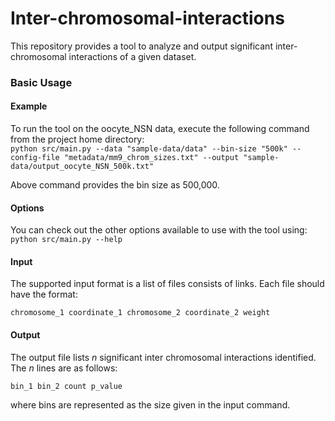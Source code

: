 # Inter-chromosomal-interactions

This repository provides a tool to analyze and output significant inter-chromosomal interactions of a given dataset.

### Basic Usage

#### Example
To run the tool on the oocyte_NSN data, execute the following command from the project home directory:<br/>
	``python src/main.py --data "sample-data/data" --bin-size "500k" --config-file "metadata/mm9_chrom_sizes.txt" --output "sample-data/output_oocyte_NSN_500k.txt"``
  
Above command provides the bin size as 500,000. 
  
#### Options
You can check out the other options available to use with the tool using:<br/>
	``python src/main.py --help``
  
#### Input
The supported input format is a list of files consists of links. Each file should have the format:

    chromosome_1 coordinate_1 chromosome_2 coordinate_2 weight
    
#### Output
The output file lists *n* significant inter chromosomal interactions identified. 
The *n* lines are as follows:

	bin_1 bin_2 count p_value

where bins are represented as the size given in the input command.
